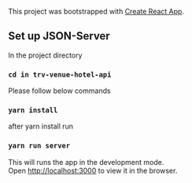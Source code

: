 This project was bootstrapped with [Create React App](https://github.com/facebook/create-react-app).

## Set up JSON-Server

In the project directory

### `cd in trv-venue-hotel-api`

Please follow below commands

### `yarn install`

after yarn install run 

### `yarn run server`

This will runs the app in the development mode.<br>
Open [http://localhost:3000](http://localhost:3000) to view it in the browser.

